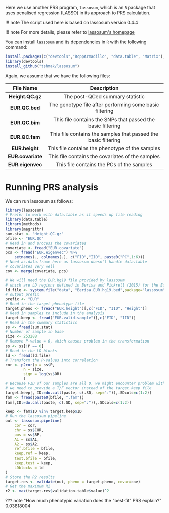 Here we use another PRS program, `lassosum`, which is an `R` package that uses penalised regression (LASSO) in its approach to PRS calculation.

!!! note
    The script used here is based on lassosum version 0.4.4

!!! note
    For more details, please refer to [lassosum's homepage](https://github.com/tshmak/lassosum/)

You can install `lassosum` and its dependencies in `R` with the following command:

```R
install.packages(c("devtools","RcppArmadillo", "data.table", "Matrix"), dependencies=TRUE)
library(devtools)
install_github("tshmak/lassosum")
```

Again, we assume that we have the following files: 

|File Name | Description|
|:-:|:-:|
|**Height.QC.gz**| The post-QCed summary statistic |
|**EUR.QC.bed**| The genotype file after performing some basic filtering |
|**EUR.QC.bim**| This file contains the SNPs that passed the basic filtering |
|**EUR.QC.fam**| This file contains the samples that passed the basic filtering |
|**EUR.height**| This file contains the phenotype of the samples |
|**EUR.covariate**| This file contains the covariates of the samples |
|**EUR.eigenvec**| This file contains the PCs of the samples |

# Running PRS analysis

We can run lassosum as follows: 

``` R
library(lassosum)
# Prefer to work with data.table as it speeds up file reading
library(data.table)
library(methods)
library(magrittr)
sum.stat <- "Height.QC.gz"
bfile <- "EUR.QC"
# Read in and process the covariates
covariate <- fread("EUR.covariate")
pcs <- fread("EUR.eigenvec") %>%
    setnames(., colnames(.), c("FID","IID", paste0("PC",1:6)))
# Need as.data.frame here as lassosum doesn't handle data.table 
# covariates very well
cov <- merge(covariate, pcs)

# We will need the EUR.hg19 file provided by lassosum 
# which are LD regions defined in Berisa and Pickrell (2015) for the European population and the hg19 genome.
ld.file <- system.file("data", "Berisa.EUR.hg19.bed",package="lassosum")
# output prefix
prefix <- "EUR"
# Read in the target phenotype file
target.pheno <- fread("EUR.height")[,c("FID", "IID", "Height")]
# Read in samples to include in the analysis
target.keep <- fread("EUR.valid.sample")[,c("FID", "IID")]
# Read in the summary statistics
ss <- fread(sum.stat)
# Number of sample in base
size <- 253288
# Remove P-value = 0, which causes problem in the transformation
ss <- ss[!P == 0]
# Read in the LD blocks
ld <- fread(ld.file)
# Transform the P-values into correlation
cor <- p2cor(p = ss$P,
        n = size,
        sign = log(ss$OR)
        )
# Because FID of our samples are all 0, we might encounter problem with lassosum
# we need to provide a T/F vector instead of the target.keep file
target.keep[, ID:=do.call(paste, c(.SD, sep=":")),.SDcols=c(1:2)]
fam <- fread(paste0(bfile, ".fam"))
fam[,ID:=do.call(paste, c(.SD, sep=":")),.SDcols=c(1:2)]

keep <- fam$ID %in% target.keep$ID
# Run the lassosum pipeline
out <- lassosum.pipeline(
    cor = cor,
    chr = ss$CHR,
    pos = ss$BP,
    A1 = ss$A1,
    A2 = ss$A2,
    ref.bfile = bfile,
    keep.ref = keep,
    test.bfile = bfile,
    keep.test = keep,
    LDblocks = ld
)
# Store the R2 results
target.res <- validate(out, pheno = target.pheno, covar=cov)
# Get the maximum R2
r2 <- max(target.res$validation.table$value)^2
```


??? note "How much phenotypic variation does the "best-fit" PRS explain?"
    0.03818004